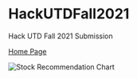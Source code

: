 # HackUTDFall2021
Hack UTD Fall 2021 Submission


[Home Page](https://user-images.githubusercontent.com/76675748/171069064-34742bd2-fb88-44d0-acb5-62b2daab1254.png)

![Stock Recommendation Chart](https://user-images.githubusercontent.com/76675748/171069159-a55faa7d-9fa9-4597-90c5-d93801d66046.png)

